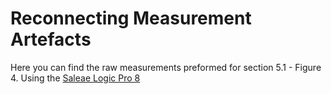 # Reconnecting Measurement Artefacts
Here you can find the raw measurements preformed for section 5.1 - Figure 4. 
Using the [Saleae Logic Pro 8](http://downloads.saleae.com/specs/Logic+Pro+8+Product+Fact+Sheet.pdf)
